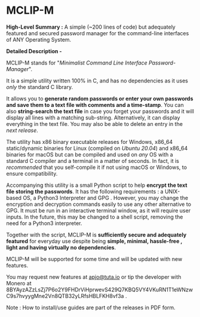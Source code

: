# MCLIP-M
**High-Level Summary :** A simple (~200 lines of code) but adequately featured and secured password manager for the command-line interfaces of ANY Operating System. 

**Detailed Description -**

MCLIP-M stands for "*Minimalist Command Line Interface Password-Manager*". 

It is a simple utility written 100% in C, and has no dependencies as it uses *only* the standard C library. 

It allows you to **generate random passwords or enter your own passwords and save them to a text file with comments and a time-stamp**. You can also **string-search the text file** in case you forget your passwords and it will display all lines with a matching sub-string. Alternatively, it can display everything in the text file. You may also be able to delete an entry in the *next release*. 

The utility has x86 binary executable releases for Windows, x86_64 static/dynamic binaries for Linux (compiled on *Ubuntu 20.04*) and x86_64 binaries for macOS but can be compiled and used on *any* OS with a standard C compiler and a terminal in a matter of seconds. In fact, it is *recommended* that you self-compile it if not using macOS or Windows, to ensure compatibility.

Accompanying this utility is a small Python script to help **encrypt the text file storing the passwords**. It has the following requirements : a UNIX-based OS, a Python3 Interpreter and GPG . However, you may change the encryption and decryption commands easily to use any other alternative to GPG. It must be run in an interactive terminal window, as it will require user inputs. In the future, this may be changed to a shell script, removing the need for a Python3 interpreter.

Together with the script, MCLIP-M is **sufficiently secure and adequately featured** for everyday use despite being **simple, minimal, hassle-free , light and having virtually no dependencies**.

MCLIP-M will be supported for some time and will be updated with new features.

You may request new features at apjo@tuta.io or tip the developer with Monero at 8BYAyzAZzLsZj7P6o2Y9FHDrViHprwevS429Q7KBQ5VY4VKuRN1T1eWNzwC9s7hvyygMne2Vn8QTB32yLRfsHBLFKH8vf3a . 

Note : How to install/use guides are part of the releases in PDF form.
